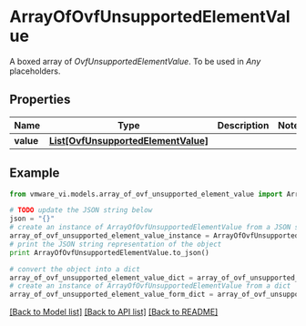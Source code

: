 # ArrayOfOvfUnsupportedElementValue

A boxed array of *OvfUnsupportedElementValue*. To be used in *Any* placeholders. 

## Properties
Name | Type | Description | Notes
------------ | ------------- | ------------- | -------------
**value** | [**List[OvfUnsupportedElementValue]**](OvfUnsupportedElementValue.md) |  | 

## Example

```python
from vmware_vi.models.array_of_ovf_unsupported_element_value import ArrayOfOvfUnsupportedElementValue

# TODO update the JSON string below
json = "{}"
# create an instance of ArrayOfOvfUnsupportedElementValue from a JSON string
array_of_ovf_unsupported_element_value_instance = ArrayOfOvfUnsupportedElementValue.from_json(json)
# print the JSON string representation of the object
print ArrayOfOvfUnsupportedElementValue.to_json()

# convert the object into a dict
array_of_ovf_unsupported_element_value_dict = array_of_ovf_unsupported_element_value_instance.to_dict()
# create an instance of ArrayOfOvfUnsupportedElementValue from a dict
array_of_ovf_unsupported_element_value_form_dict = array_of_ovf_unsupported_element_value.from_dict(array_of_ovf_unsupported_element_value_dict)
```
[[Back to Model list]](../README.md#documentation-for-models) [[Back to API list]](../README.md#documentation-for-api-endpoints) [[Back to README]](../README.md)


